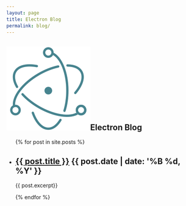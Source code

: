 ```yaml
---
layout: page
title: Electron Blog
permalink: blog/
---
```


<section class='blog-header'>
  <div class='container'>
    <h1><img class="electron-icon" src='/images/electron-icon.svg'>Electron Blog</h1>
  </div>
</section>

<section class='blog blog-index'>
  <div class='container'>
    <ul class="blog-index-list">
      {% for post in site.posts %}
        <li>
          <h2>
            <a href="{{ post.url }}">{{ post.title }}</a>
            <time>{{ post.date | date: '%B %d, %Y' }}</time>
          </h2>
          <p>{{ post.excerpt}}</p>
        </li>
      {% endfor %}
    </ul>
  </div>
</section>
